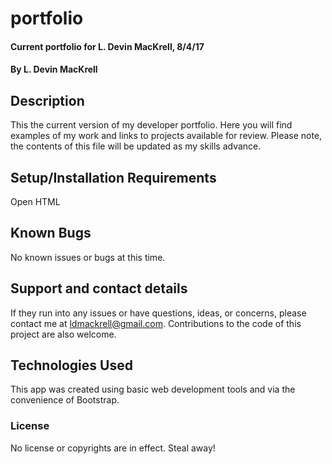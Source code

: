 # portfolio

#### Current portfolio for L. Devin MacKrell, 8/4/17

#### By L. Devin MacKrell

## Description

This the current version of my developer portfolio. Here you will find examples of my work and links to projects available for review. Please note, the contents of this file will be updated as my skills advance.

## Setup/Installation Requirements

Open HTML

## Known Bugs

No known issues or bugs at this time.

## Support and contact details

If they run into any issues or have questions, ideas, or concerns, please contact me at ldmackrell@gmail.com.  Contributions to the code of this project are also welcome.

## Technologies Used

This app was created using basic web development tools and via the convenience of Bootstrap.

### License

No license or copyrights are in effect. Steal away!

